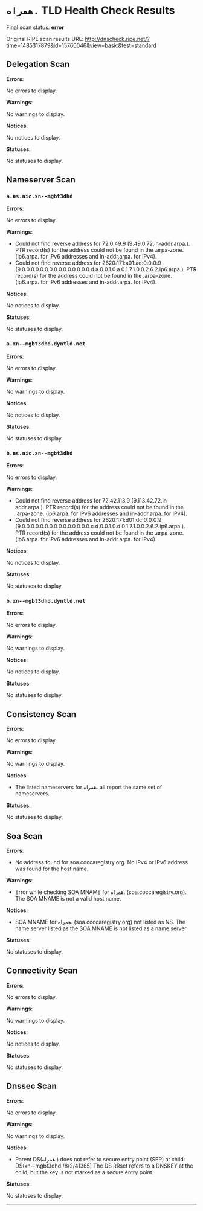 # `همراه.` TLD Health Check Results

Final scan status: **error** 

Original RIPE scan results URL: http://dnscheck.ripe.net/?time=1485317879&id=15766046&view=basic&test=standard

## Delegation Scan

**Errors**:

No errors to display.

**Warnings**:

No warnings to display.

**Notices**:

No notices to display.

**Statuses**:

No statuses to display.

## Nameserver Scan

### `a.ns.nic.xn--mgbt3dhd`

**Errors**:

No errors to display.

**Warnings**:

* Could not find reverse address for 72.0.49.9 (9.49.0.72.in-addr.arpa.). PTR record(s) for the address could not be found in the .arpa-zone. (ip6.arpa. for IPv6 addresses and in-addr.arpa. for IPv4).
* Could not find reverse address for 2620:171:a01:ad:0:0:0:9 (9.0.0.0.0.0.0.0.0.0.0.0.0.0.0.0.d.a.0.0.1.0.a.0.1.7.1.0.0.2.6.2.ip6.arpa.). PTR record(s) for the address could not be found in the .arpa-zone. (ip6.arpa. for IPv6 addresses and in-addr.arpa. for IPv4).

**Notices**:

No notices to display.

**Statuses**:

No statuses to display.

### `a.xn--mgbt3dhd.dyntld.net`

**Errors**:

No errors to display.

**Warnings**:

No warnings to display.

**Notices**:

No notices to display.

**Statuses**:

No statuses to display.

### `b.ns.nic.xn--mgbt3dhd`

**Errors**:

No errors to display.

**Warnings**:

* Could not find reverse address for 72.42.113.9 (9.113.42.72.in-addr.arpa.). PTR record(s) for the address could not be found in the .arpa-zone. (ip6.arpa. for IPv6 addresses and in-addr.arpa. for IPv4).
* Could not find reverse address for 2620:171:d01:dc:0:0:0:9 (9.0.0.0.0.0.0.0.0.0.0.0.0.0.0.0.c.d.0.0.1.0.d.0.1.7.1.0.0.2.6.2.ip6.arpa.). PTR record(s) for the address could not be found in the .arpa-zone. (ip6.arpa. for IPv6 addresses and in-addr.arpa. for IPv4).

**Notices**:

No notices to display.

**Statuses**:

No statuses to display.

### `b.xn--mgbt3dhd.dyntld.net`

**Errors**:

No errors to display.

**Warnings**:

No warnings to display.

**Notices**:

No notices to display.

**Statuses**:

No statuses to display.

## Consistency Scan

**Errors**:

No errors to display.

**Warnings**:

No warnings to display.

**Notices**:

* The listed nameservers for همراه. all report the same set of nameservers.

**Statuses**:

No statuses to display.

## Soa Scan

**Errors**:

* No address found for soa.coccaregistry.org. No IPv4 or IPv6 address was found for the host name.

**Warnings**:

* Error while checking SOA MNAME for همراه. (soa.coccaregistry.org). The SOA MNAME is not a valid host name.

**Notices**:

* SOA MNAME for همراه. (soa.coccaregistry.org) not listed as NS. The name server listed as the SOA MNAME is not listed as a name server.

**Statuses**:

No statuses to display.

## Connectivity Scan

**Errors**:

No errors to display.

**Warnings**:

No warnings to display.

**Notices**:

No notices to display.

**Statuses**:

No statuses to display.

## Dnssec Scan

**Errors**:

No errors to display.

**Warnings**:

No warnings to display.

**Notices**:

* Parent DS(همراه.) does not refer to secure entry point (SEP) at child: DS(xn--mgbt3dhd./8/2/41365) The DS RRset refers to a DNSKEY at the child, but the key is not marked as a secure entry point.

**Statuses**:

No statuses to display.


---
